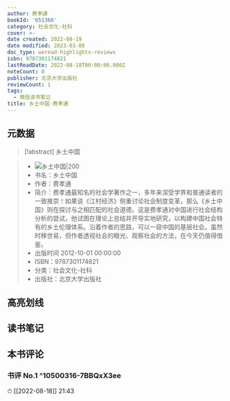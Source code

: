 ```yaml
---
author: 费孝通
bookId: '651366'
category: 社会文化-社科
cover: >-
date created: 2022-08-19
date modified: 2023-03-08
doc_type: weread-highlights-reviews
isbn: 9787301174821
lastReadDate: 2022-08-18T00:00:00.000Z
noteCount: 0
publisher: 北京大学出版社
reviewCount: 1
tags:
  - 微信读书笔记
title: 乡土中国-费孝通
---
```


## 元数据

>[!abstract] 乡土中国

> - ![乡土中国|200](https://wfqqreader-1252317822.image.myqcloud.com/cover/366/651366/t7_651366.jpg)
> - 书名：乡土中国
> - 作者：费孝通
> - 简介：费孝通最知名的社会学著作之一，多年来深受学界和普通读者的一致推崇！如果说《江村经济》侧重讨论社会制度变革，那么《乡土中国》则在探讨与之相匹配的社会道德。这是费孝通对中国进行社会结构分析的尝试，他试图在理论上总结并开导实地研究，以构建中国社会特有的乡土伦理体系。沿着作者的思路，可以一窥中国的基层社会。虽然时移世易，但作者透视社会的眼光、观察社会的方法，在今天仍值得借鉴。
> - 出版时间 2012-10-01 00:00:00
> - ISBN：9787301174821
> - 分类：社会文化-社科
> - 出版社：北京大学出版社

## 高亮划线

## 读书笔记

## 本书评论

### 书评 No.1 ^10500316-7BBQxX3ee

⏱ [[2022-08-18]] 21:43
